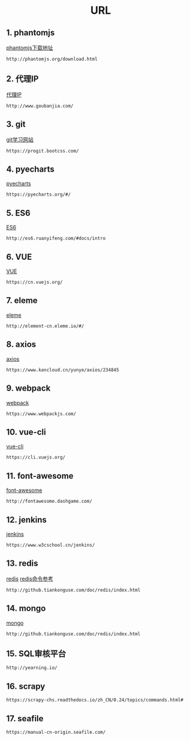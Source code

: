 <center><h1>URL</h1></center>

## 1. phantomjs 
[phantomjs下载地址](http://phantomjs.org/download.html)
```
http://phantomjs.org/download.html
```

## 2. 代理IP
[代理IP](http://www.goubanjia.com/)
```
http://www.goubanjia.com/
```

## 3. git
[git学习网站](https://progit.bootcss.com/)
```
https://progit.bootcss.com/
```

## 4. pyecharts
[pyecharts](https://pyecharts.org/#/)
```
https://pyecharts.org/#/
```

## 5. ES6
[ES6](http://es6.ruanyifeng.com/#docs/intro)
```
http://es6.ruanyifeng.com/#docs/intro
```

## 6. VUE
[VUE](https://cn.vuejs.org/)
```
https://cn.vuejs.org/
```

## 7. eleme
[eleme](http://element-cn.eleme.io/#/)
```
http://element-cn.eleme.io/#/
```

## 8. axios
[axios](https://www.kancloud.cn/yunye/axios/234845)
```
https://www.kancloud.cn/yunye/axios/234845
```

## 9. webpack
[webpack](https://www.webpackjs.com/)
```
https://www.webpackjs.com/
```

## 10. vue-cli
[vue-cli](https://cli.vuejs.org/)
```
https://cli.vuejs.org/
```

## 11. font-awesome
[font-awesome](http://fontawesome.dashgame.com/)
```
http://fontawesome.dashgame.com/
```

## 12. jenkins
[jenkins](https://www.w3cschool.cn/jenkins/)
```
https://www.w3cschool.cn/jenkins/
```

## 13. redis
[redis](https://www.w3cschool.cn/jenkins/)
[redis命令参考](http://github.tiankonguse.com/doc/redis/index.html)
```
http://github.tiankonguse.com/doc/redis/index.html
```

## 14. mongo
[mongo](http://github.tiankonguse.com/doc/redis/index.html)
```
http://github.tiankonguse.com/doc/redis/index.html
```

## 15. SQL审核平台
```
http://yearning.io/
```

## 16. scrapy
```
https://scrapy-chs.readthedocs.io/zh_CN/0.24/topics/commands.html#
```

## 17. seafile
```
https://manual-cn-origin.seafile.com/
```
